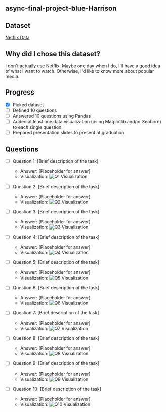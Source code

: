 ## async-final-project-blue-Harrison

## Dataset
[Netflix Data](https://www.kaggle.com/datasets/rohitgrewal/netflix-data )

## Why did I chose this dataset?

I don't actually use Netflix. Maybe one day when I do, I'll have a good idea of what I want to watch. Otherwise, I'd like to know more about popular media.

## Progress
- [X] Picked dataset
- [ ] Defined 10 questions
- [ ] Answered 10 questions using Pandas
- [ ] Added at least one data visualization (using Matplotlib and/or Seaborn) to each single question
- [ ] Prepared presentation slides to present at graduation

## Questions
- [ ] Question 1: [Brief description of the task]
  - Answer: [Placeholder for answer]
  - Visualization: ![Q1 Visualization](https://example.com/path-to-image-1.png)

- [ ] Question 2: [Brief description of the task]
  - Answer: [Placeholder for answer]
  - Visualization: ![Q2 Visualization](https://example.com/path-to-image-2.png)

- [ ] Question 3: [Brief description of the task]
  - Answer: [Placeholder for answer]
  - Visualization: ![Q3 Visualization](https://example.com/path-to-image-3.png)

- [ ] Question 4: [Brief description of the task]
  - Answer: [Placeholder for answer]
  - Visualization: ![Q4 Visualization](https://example.com/path-to-image-4.png)

- [ ] Question 5: [Brief description of the task]
  - Answer: [Placeholder for answer]
  - Visualization: ![Q5 Visualization](https://example.com/path-to-image-5.png)

- [ ] Question 6: [Brief description of the task]
  - Answer: [Placeholder for answer]
  - Visualization: ![Q6 Visualization](https://example.com/path-to-image-6.png)

- [ ] Question 7: [Brief description of the task]
  - Answer: [Placeholder for answer]
  - Visualization: ![Q7 Visualization](https://example.com/path-to-image-7.png)

- [ ] Question 8: [Brief description of the task]
  - Answer: [Placeholder for answer]
  - Visualization: ![Q8 Visualization](https://example.com/path-to-image-8.png)

- [ ] Question 9: [Brief description of the task]
  - Answer: [Placeholder for answer]
  - Visualization: ![Q9 Visualization](https://example.com/path-to-image-9.png)

- [ ] Question 10: [Brief description of the task]
  - Answer: [Placeholder for answer]
  - Visualization: ![Q10 Visualization](https://example.com/path-to-image-10.png)
